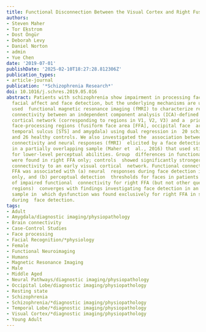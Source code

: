 ```yaml
---
title: Functional Disconnection Between the Visual Cortex and Right Fusiform Face Area in Schizophrenia
authors:
- Steven Maher
- Tor Ekstrom
- Dost Öngür
- Deborah Levy
- Daniel Norton
- admin
- Yue Chen
date: '2019-07-01'
publishDate: '2025-02-10T18:27:28.812306Z'
publication_types:
- article-journal
publication: '*Schizophrenia Research*'
doi: 10.1016/j.schres.2019.05.016
abstract: Patients with schizophrenia show impairment in processing faces, including
  facial affect and face detection, but the underlying mechanisms are unknown. We
  used  functional magnetic resonance imaging (fMRI) to characterize resting state  functional
  connectivity between an independent component analysis (ICA)-defined  early visual
  cortical network (corresponding to regions in V1, V2, V3) and a  priori defined
  face-processing regions (fusiform face area [FFA], occipital face  area [OFA], superior
  temporal sulcus [STS] and amygdala) using dual regression in  20 schizophrenia patients
  and 26 healthy controls. We also investigated the  association between resting functional
  connectivity and neural responses (fMRI)  elicited by a face detection paradigm
  in a partially overlapping sample (Maher et  al., 2016) that used stimuli equated
  for lower-level perceptual abilities. Group  differences in functional connectivity
  were found in right FFA only; controls  showed significantly stronger functional
  connectivity to an early visual cortical  network. Functional connectivity in right
  FFA was associated with (a) neural  responses during face detection in controls
  only, and (b) perceptual detection  thresholds for faces in patients only. The finding
  of impaired functional  connectivity for right FFA (but not other queried domain-specific
  regions)  converges with findings investigating face detection in an overlapping
  sample in  which dysfunction was found exclusively for right FFA in schizophrenia
  during  face detection.
tags:
- Adult
- Amygdala/diagnostic imaging/physiopathology
- Brain connectivity
- Case-Control Studies
- Face processing
- Facial Recognition/*physiology
- Female
- Functional Neuroimaging
- Humans
- Magnetic Resonance Imaging
- Male
- Middle Aged
- Neural Pathways/diagnostic imaging/physiopathology
- Occipital Lobe/diagnostic imaging/physiopathology
- Resting state
- Schizophrenia
- Schizophrenia/*diagnostic imaging/physiopathology
- Temporal Lobe/*diagnostic imaging/physiopathology
- Visual Cortex/*diagnostic imaging/physiopathology
- Young Adult
---
```

